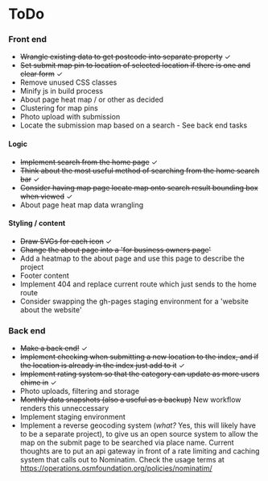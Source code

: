 # ToDo

### Front end

+ ~~Wrangle existing data to get postcode into separate property~~ ✓
+ ~~Set submit map pin to location of selected location if there is one and clear form~~ ✓
+ Remove unused CSS classes
+ Minify js in build process
+ About page heat map / or other as decided
+ Clustering for map pins
+ Photo upload with submission
+ Locate the submission map based on a search - See back end tasks

#### Logic

+ ~~Implement search from the home page~~ ✓
+ ~~Think about the most useful method of searching from the home search bar~~ ✓
+ ~~Consider having map page locate map onto search result bounding box when viewed~~ ✓
+ About page heat map data wrangling

#### Styling / content

+ ~~Draw SVGs for each icon~~ ✓
+ ~~Change the about page into a 'for business owners page'~~
+ Add a heatmap to the about page and use this page to describe the project
+ Footer content
+ Implement 404 and replace current route which just sends to the home route
+ Consider swapping the gh-pages staging environment for a 'website about the website'

### Back end

+ ~~Make a back end!~~ ✓
+ ~~Implement checking when submitting a new location to the index, and if the location is already in the index
just add to it~~ ✓
+ ~~Implement rating system so that the category can update as more users chime in~~ ✓
+ Photo uploads, filtering and storage
+ ~~Monthly data snapshots (also a useful as a backup)~~ New workflow renders this unneccessary
+ Implement staging environment
+ Implement a reverse geocoding system (*what?* Yes, this will likely have to be a separate project), to 
    give us an open source system to allow the map on the submit page to be searched via place name. Current
    thoughts are to put an api gateway in front of a rate limiting and caching system that calls out to Nominatim.
    Check the usage terms at https://operations.osmfoundation.org/policies/nominatim/